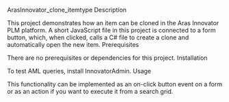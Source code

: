 ArasInnovator_clone_itemtype
Description

This project demonstrates how an item can be cloned in the Aras Innovator PLM platform. A short JavaScript file in this project is connected to a form button, which, when clicked, calls a C# file to create a clone and automatically open the new item.
Prerequisites

There are no prerequisites or dependencies for this project.
Installation

To test AML queries, install InnovatorAdmin.
Usage

This functionality can be implemented as an on-click button event on a form or as an action if you want to execute it from a search grid.
